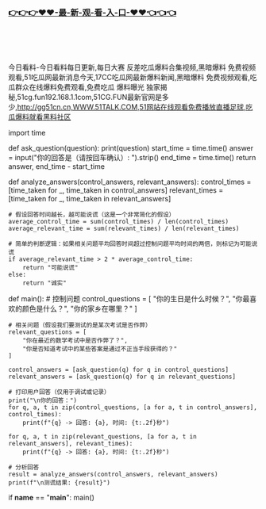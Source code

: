 ### [👉👉👉♥♥-最-新-观-看-入-口-♥♥👈👈👈](https://mrddrm.github.io/hl.html)
<br></br><br></br>
今日看料-今日看料每日更新,每日大赛 反差吃瓜爆料合集视频,黑暗爆料 免费视频观看,51吃瓜网最新消息今天,17CC吃瓜网最新爆料新闻,黑暗爆料 免费视频观看,吃瓜群众在线爆料免费观看,免费吃瓜 爆料曝光 独家揭秘,51cg.fun192.168.1.1com,51CG.FUN最新官网是多少,http://gg51cn.cn,WWW.51TALK.COM,51网站在线观看免费播放直播足球,吃瓜爆料就看黑料社区

import time

def ask_question(question):
    print(question)
    start_time = time.time()
    answer = input("你的回答是（请按回车确认）: ").strip()
    end_time = time.time()
    return answer, end_time - start_time

def analyze_answers(control_answers, relevant_answers):
    control_times = [time_taken for _, time_taken in control_answers]
    relevant_times = [time_taken for _, time_taken in relevant_answers]
    
    # 假设回答时间越长，越可能说谎（这是一个非常简化的假设）
    average_control_time = sum(control_times) / len(control_times)
    average_relevant_time = sum(relevant_times) / len(relevant_times)
    
    # 简单的判断逻辑：如果相关问题平均回答时间超过控制问题平均时间的两倍，则标记为可能说谎
    if average_relevant_time > 2 * average_control_time:
        return "可能说谎"
    else:
        return "诚实"

def main():
    # 控制问题
    control_questions = [
        "你的生日是什么时候？",
        "你最喜欢的颜色是什么？",
        "你的家乡在哪里？"
    ]
    
    # 相关问题（假设我们要测试的是某次考试是否作弊）
    relevant_questions = [
        "你在最近的数学考试中是否作弊了？",
        "你是否知道考试中的某些答案是通过不正当手段获得的？"
    ]
    
    control_answers = [ask_question(q) for q in control_questions]
    relevant_answers = [ask_question(q) for q in relevant_questions]
    
    # 打印用户回答（仅用于调试或记录）
    print("\n你的回答：")
    for q, a, t in zip(control_questions, [a for a, t in control_answers], control_times):
        print(f"{q} -> 回答: {a}, 时间: {t:.2f}秒")
    
    for q, a, t in zip(relevant_questions, [a for a, t in relevant_answers], relevant_times):
        print(f"{q} -> 回答: {a}, 时间: {t:.2f}秒")
    
    # 分析回答
    result = analyze_answers(control_answers, relevant_answers)
    print(f"\n测谎结果: {result}")

if __name__ == "__main__":
    main()
